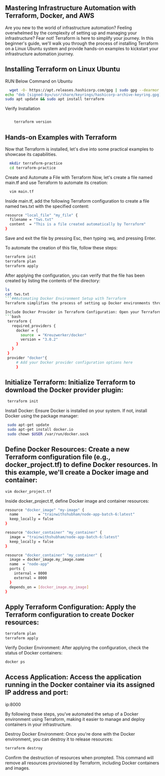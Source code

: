 
## Mastering Infrastructure Automation with Terraform, Docker, and AWS 

Are you new to the world of infrastructure automation? Feeling overwhelmed by the complexity of setting up and managing your infrastructure? Fear not! Terraform is here to simplify your journey. In this beginner's guide, we'll walk you through the process of installing Terraform on a Linux Ubuntu system and provide hands-on examples to kickstart your infrastructure automation journey.

## Installing Terraform on Linux Ubuntu
RUN Below Command on Ubuntu

```bash
  wget -O- https://apt.releases.hashicorp.com/gpg | sudo gpg --dearmor -o /usr/share/keyrings/hashicorp-archive-keyring.gpg
echo "deb [signed-by=/usr/share/keyrings/hashicorp-archive-keyring.gpg] https://apt.releases.hashicorp.com $(lsb_release -cs) main" | sudo tee /etc/apt/sources.list.d/hashicorp.list
sudo apt update && sudo apt install terraform

```
Verify Installation

```bash

    terraform version

```

## Hands-on Examples with Terraform

Now that Terraform is installed, let's dive into some practical examples to showcase its capabilities.


```bash
  mkdir terraform-practice
  cd terraform-practice
```
Create and Automate a File with Terraform
Now, let's create a file named main.tf and use Terraform to automate its creation:
```bash
  vim main.tf
```
Inside main.tf, add the following Terraform configuration to create a file named tws.txt with the specified content:

```bash
resource "local_file" "my_file" {
  filename = "tws.txt"
  content  = "This is a file created automatically by Terraform"
}
```
Save and exit the file by pressing Esc, then typing :wq, and pressing Enter.

To automate the creation of this file, follow these steps:
```bash
terraform init
terraform plan
terraform apply
```
After applying the configuration, you can verify that the file has been created by listing the contents of the directory:
```bash
ls
cat tws.txt
```##Automating Docker Environment Setup with Terraform
Terraform simplifies the process of setting up Docker environments through automation. Follow these steps to seamlessly integrate Docker into your infrastructure using Terraform:

Include Docker Provider in Terraform Configuration: Open your Terraform configuration file (e.g., terraform.tf) using a text editor. Paste the copied provider configuration code into your Terraform file under the terraform block.
```bash
 terraform {
   required_providers {
     docker = {
       source  = "Kreuzwerker/docker"
       version = "3.0.2"
     }
   }
 }
 provider "docker"{
     # Add your Docker provider configuration options here
     }
```

## Initialize Terraform: Initialize Terraform to download the Docker provider plugin:
```bash
 terraform init
```
Install Docker: Ensure Docker is installed on your system. If not, install Docker using the package manager:

```bash
 sudo apt-get update
 sudo apt-get install docker.io
 sudo chown $USER /var/run/docker.sock
```
## Define Docker Resources: Create a new Terraform configuration file (e.g., docker_project.tf) to define Docker resources. In this example, we'll create a Docker image and container:
```bash
vim docker_project.tf
```

Inside docker_project.tf, define Docker image and container resources:

```bash
resource "docker_image" "my-image" {
  name         = "trainwithshubham/node-app-batch-6:latest"
  keep_locally = false
}

resource "docker_container" "my_container" {
  image = "trainwithshubham/node-app-batch-6:latest"
  keep_locally = false
}

resource "docker_container" "my_container" {
  image = docker_image.my_image.name
  name  = "node-app"
  ports {
    internal = 8000
    external = 8000
  }
  depends_on = [docker_image.my_image]
}
```

## Apply Terraform Configuration: Apply the Terraform configuration to create Docker resources:

```bash
terraform plan
terraform apply
```
Verify Docker Environment: After applying the configuration, check the status of Docker containers:
```bash
docker ps
```

## Access Application: Access the application running in the Docker container via its assigned IP address and port:
ip:8000

By following these steps, you've automated the setup of a Docker environment using Terraform, making it easier to manage and deploy containers in your infrastructure.

Destroy Docker Environment: Once you're done with the Docker environment, you can destroy it to release resources:
```bash
terraform destroy
```

Confirm the destruction of resources when prompted. This command will remove all resources provisioned by Terraform, including Docker containers and images.
